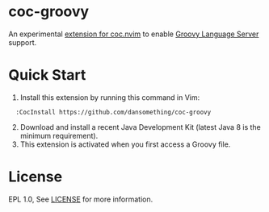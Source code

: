 # coc-groovy

An experimental [extension for coc.nvim](https://github.com/neoclide/coc.nvim/wiki/Using-coc-extensions) to enable
[Groovy Language Server](https://github.com/prominic/groovy-language-server) support.

# Quick Start

1. Install this extension by running this command in Vim:
```
  :CocInstall https://github.com/dansomething/coc-groovy
```
2. Download and install a recent Java Development Kit (latest Java 8 is the minimum requirement).
3. This extension is activated when you first access a Groovy file.

# License

EPL 1.0, See [LICENSE](LICENSE) for more information.
